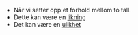 - Når vi setter opp et forhold mellom to tall.
- Dette kan være en [likning]([[Likninger]])
- Det kan være en [ulikhet]([[Ulikheter]])